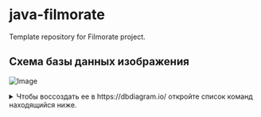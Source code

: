 # java-filmorate
Template repository for Filmorate project.

## Схема базы данных изображения
![Image](https://github.com/user-attachments/assets/0c0726a3-d4ba-428b-922d-12dd9f7f028e)

<details>
    <summary>
    Чтобы воссоздать ее в https://dbdiagram.io/ откройте список команд находящийся ниже.
    </summary> 

```sql
Table users {

  id long

  name String

  login String

  email String

  birthday LocalDate

}

  

Table likes {

  film_id Long

  user_id Long

}

  

Table films {

  id Long

  name String

  description String

  releaseDate LocalData

  duration Long

  rate Long

}

  

Table birthday {

  data LocalDate

  user_id Long

}

Table friendShip {

  friend_id Long

  user_id Long

}

  

Table filmgenre {

  film_id Long

  genre_id Long

}

  

Table genres {

  genre_id Long

  genre_name String

}

  

Table film_MPA {

  MPA_id Long

  MPA_name Long

}

  

Table MPA {

  film_id Long

  MPA_id Long

}

  
  
  
  

Ref: "films"."id" < "likes"."film_id"

  

Ref: "users"."id" < "likes"."user_id"

  

Ref: "films"."id" < "filmgenre"."film_id"

  

Ref: "genres"."genre_id" < "filmgenre"."genre_id"

  

Ref: "users"."id" < "friendShip"."friend_id"

  

Ref: "users"."id" < "friendShip"."user_id"

  

Ref: "films"."id" < "MPA"."film_id"

  

Ref: "MPA"."MPA_id" < "film_MPA"."MPA_id"

  

Ref: "users"."id" < "birthday"."user_id"
```
